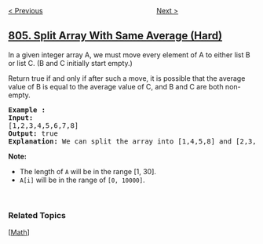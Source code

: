 <!--|This file generated by command(leetcode description); DO NOT EDIT.    |-->
<!--+----------------------------------------------------------------------+-->
<!--|@author    openset <openset.wang@gmail.com>                           |-->
<!--|@link      https://github.com/openset                                 |-->
<!--|@home      https://github.com/openset/leetcode                        |-->
<!--+----------------------------------------------------------------------+-->

[< Previous](../unique-morse-code-words "Unique Morse Code Words")
　　　　　　　　　　　　　　　　
[Next >](../number-of-lines-to-write-string "Number of Lines To Write String")

## [805. Split Array With Same Average (Hard)](https://leetcode.com/problems/split-array-with-same-average "数组的均值分割")

<p>In a given integer array A, we must move every element of A to either list B or list C. (B and C initially start empty.)</p>

<p>Return true if and only if after such a move, it is possible that the average value of B is equal to the average value of C, and B and C are both non-empty.</p>

<pre>
<strong>Example :</strong>
<strong>Input:</strong> 
[1,2,3,4,5,6,7,8]
<strong>Output:</strong> true
<strong>Explanation: </strong>We can split the array into [1,4,5,8] and [2,3,6,7], and both of them have the average of 4.5.
</pre>

<p><strong>Note:</strong></p>

<ul>
	<li>The length of <code>A</code> will be in the range&nbsp;[1, 30].</li>
	<li><code>A[i]</code> will be in the range of <code>[0, 10000]</code>.</li>
</ul>

<p>&nbsp;</p>

### Related Topics
  [[Math](../../tag/math/README.md)]
